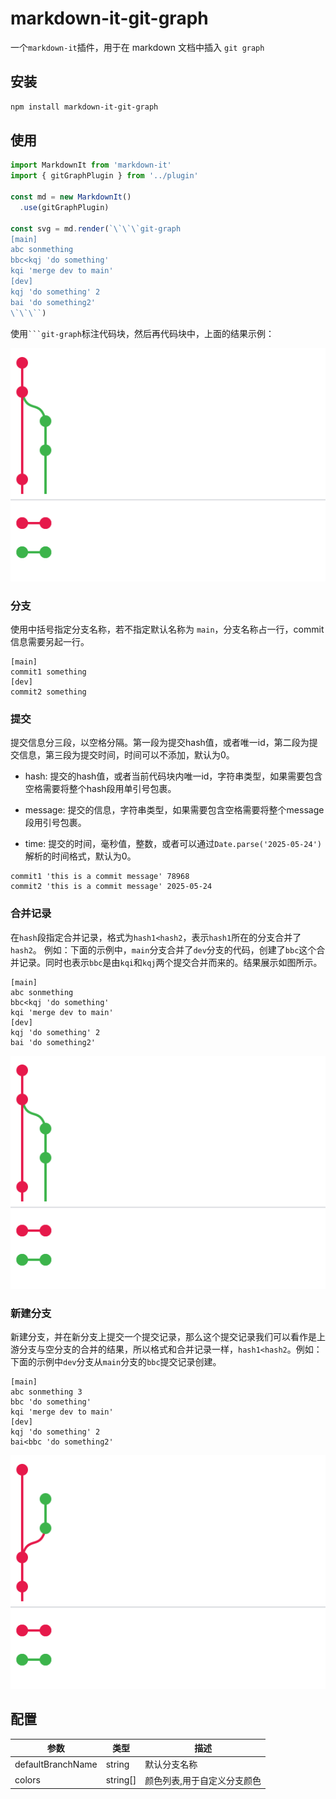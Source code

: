 # markdown-it-git-graph

一个`markdown-it`插件，用于在 markdown 文档中插入 `git graph`

## 安装

```bash
npm install markdown-it-git-graph
```

## 使用

```ts
import MarkdownIt from 'markdown-it'
import { gitGraphPlugin } from '../plugin'

const md = new MarkdownIt()
  .use(gitGraphPlugin)

const svg = md.render(`\`\`\`git-graph
[main]
abc sonmething
bbc<kqj 'do something'
kqi 'merge dev to main'
[dev]
kqj 'do something' 2
bai 'do something2'
\`\`\``)
```

使用` ```git-graph `标注代码块，然后再代码块中，上面的结果示例：

![merge](docs/images/merge.svg)

### 分支

使用中括号指定分支名称，若不指定默认名称为 `main`，分支名称占一行，commit信息需要另起一行。

```git-graph
[main]
commit1 something
[dev]
commit2 something
```

### 提交

提交信息分三段，以空格分隔。第一段为提交hash值，或者唯一id，第二段为提交信息，第三段为提交时间，时间可以不添加，默认为0。

- hash: 提交的hash值，或者当前代码块内唯一id，字符串类型，如果需要包含空格需要将整个hash段用单引号包裹。

- message: 提交的信息，字符串类型，如果需要包含空格需要将整个message段用引号包裹。

- time: 提交的时间，毫秒值，整数，或者可以通过`Date.parse('2025-05-24')`解析的时间格式，默认为0。

```git-graph
commit1 'this is a commit message' 78968
commit2 'this is a commit message' 2025-05-24
```

### 合并记录

在`hash`段指定合并记录，格式为`hash1<hash2`，表示`hash1`所在的分支合并了`hash2`。 例如：下面的示例中，`main`分支合并了`dev`分支的代码，创建了`bbc`这个合并记录。同时也表示`bbc`是由`kqi`和`kqj`两个提交合并而来的。结果展示如图所示。

```git-graph
[main]
abc sonmething
bbc<kqj 'do something'
kqi 'merge dev to main'
[dev]
kqj 'do something' 2
bai 'do something2'
```

![merge](docs/images/merge.svg)

### 新建分支

新建分支，并在新分支上提交一个提交记录，那么这个提交记录我们可以看作是上游分支与空分支的合并的结果，所以格式和合并记录一样，`hash1<hash2`。例如：下面的示例中`dev`分支从`main`分支的`bbc`提交记录创建。

```git-graph
[main]
abc sonmething 3
bbc 'do something'
kqi 'merge dev to main'
[dev]
kqj 'do something' 2
bai<bbc 'do something2'
```

![merge](./docs/images/checkout.svg)

## 配置

| 参数 | 类型 | 描述 |
| --- | --- | --- |
| defaultBranchName | string | 默认分支名称 |
| colors | string[] | 颜色列表,用于自定义分支颜色 |
